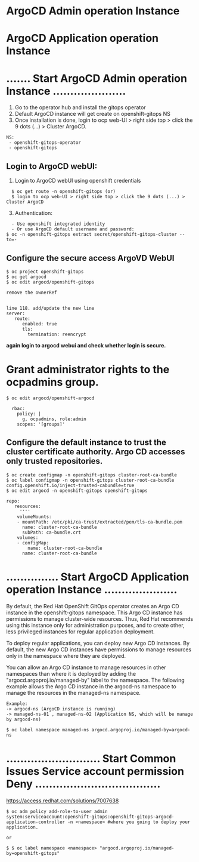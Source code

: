 # ArgoCD Admin operation Instance
# ArgoCD Application operation Instance



# ....... Start ArgoCD Admin operation Instance  .....................

1) Go to the operator hub and install the gitops operator 
2) Default ArgoCD instance will get create on openshift-gitops NS
3) Once installation is done, login to ocp web-UI > right side top > click the 9 dots (...) > Cluster ArgoCD.
```
NS: 
 - openshift-gitops-operator
 - openshift-gitops
```

## Login to ArgoCD webUI:

1) Login to ArgoCD webUI using openshift credentials
```
  $ oc get route -n openshift-gitops (or) 
  $ login to ocp web-UI > right side top > click the 9 dots (...) > Cluster ArgoCD
```
3) Authentication:
```
  - Use openshift integrated identity 
  - Or use ArgoCD default username and password:
$ oc -n openshift-gitops extract secret/openshift-gitops-cluster --to=-
```


## Configure the secure access ArgoVD WebUI
```
$ oc project openshift-gitops
$ oc get argocd
$ oc edit argocd/openshift-gitops

remove the ownerRef 
  

line 118. add/update the new line
server:
   route:
      enabled: true
      tls:
        termination: reencrypt
```

**again login to argocd webui and check whether login is secure.**


# Grant administrator rights to the ocpadmins group.
```
$ oc edit argocd/openshift-argocd

  rbac:
    policy: |
      g, ocpadmins, role:admin
    scopes: '[groups]'
```


## Configure the default instance to trust the cluster certificate authority. Argo CD accesses only trusted repositories.
```
$ oc create configmap -n openshift-gitops cluster-root-ca-bundle
$ oc label configmap -n openshift-gitops cluster-root-ca-bundle config.openshift.io/inject-trusted-cabundle=true
$ oc edit argocd -n openshift-gitops openshift-gitops

repo: 
   resources:
     ''''
    volumeMounts:
    - mountPath: /etc/pki/ca-trust/extracted/pem/tls-ca-bundle.pem
      name: cluster-root-ca-bundle
      subPath: ca-bundle.crt
    volumes:
    - configMap:
        name: cluster-root-ca-bundle
      name: cluster-root-ca-bundle
```






# ............... Start ArgoCD Application operation Instance .....................


By default, the Red Hat OpenShift GitOps operator creates an Argo CD instance in the openshift-gitops namespace. 
This Argo CD instance has permissions to manage cluster-wide resources. Thus, Red Hat recommends using this instance only for 
administration purposes, and to create other, less privileged instances for regular application deployment.

To deploy regular applications, you can deploy new Argo CD instances. By default, the new Argo CD instances have permissions to manage 
resources only in the namespace where they are deployed.

You can allow an Argo CD instance to manage resources in other namespaces than where it is deployed by adding the 
"argocd.argoproj.io/managed-by" label to the namespace. The following example allows the Argo CD instance in the argocd-ns namespace to 
manage the resources in the managed-ns namespace.
```
Example: 
-> argocd-ns (ArgoCD instance is running)
-> managed-ns-01 , managed-ns-02 (Application NS, which will be manage by argocd-ns)

$ oc label namespace managed-ns argocd.argoproj.io/managed-by=argocd-ns
```



# ........................... Start Common Issues Service account permission Deny ....................................






https://access.redhat.com/solutions/7007638
```
$ oc adm policy add-role-to-user admin system:serviceaccount:openshift-gitops:openshift-gitops-argocd-application-controller -n <namespace> #where you going to deploy your application.

or

$ $ oc label namespace <namespace> "argocd.argoproj.io/managed-by=openshift-gitops"
```

